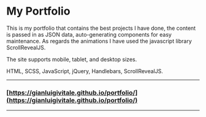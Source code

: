# My Portfolio
This is my portfolio that contains the best projects I have done, the content is passed in as JSON data, auto-generating components for easy maintenance. As regards the animations I have used the javascript library ScrollRevealJS.

The site supports mobile, tablet, and desktop sizes.

HTML, SCSS, JavaScript, jQuery, Handlebars, ScrollRevealJS.
***
### [https://gianluigivitale.github.io/portfolio/](https://gianluigivitale.github.io/portfolio/)
***
